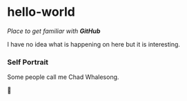 # hello-world

_Place to get familiar with **GitHub**_

I have no idea what is happening on here but it is interesting.

### Self Portrait

Some people call me Chad Whalesong.

:whale:
